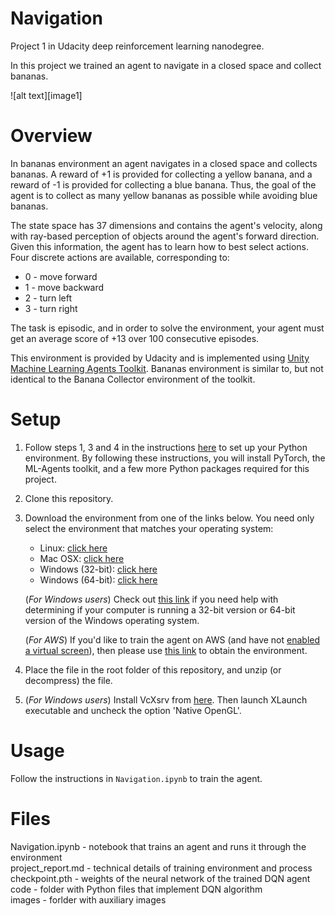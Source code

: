 # Navigation

Project 1 in Udacity deep reinforcement learning nanodegree.

In this project we trained an agent to navigate in a closed space and collect bananas. 

![alt text][image1]

# Overview

In bananas environment an agent navigates in a closed space and collects bananas. A reward of +1 is provided for collecting a yellow banana, and a reward of -1 is provided for collecting a blue banana. Thus, the goal of the agent is to collect as many yellow bananas as possible while avoiding blue bananas.

The state space has 37 dimensions and contains the agent's velocity, along with ray-based perception of objects around the agent's forward direction. Given this information, the agent has to learn how to best select actions. Four discrete actions are available, corresponding to:

* 0 - move forward
* 1 - move backward
* 2 - turn left
* 3 - turn right

The task is episodic, and in order to solve the environment, your agent must get an average score of +13 over 100 consecutive episodes.

This environment is provided by Udacity and is implemented using 
[Unity Machine Learning Agents Toolkit](https://github.com/Unity-Technologies/ml-agents). Bananas environment is similar to, but not identical to the Banana Collector environment of the toolkit. 

# Setup 

1. Follow steps 1, 3 and 4 in the instructions [here](https://github.com/udacity/deep-reinforcement-learning#dependencies) to set up your Python environment. By following these instructions, you will install PyTorch, the ML-Agents toolkit, and a few more Python packages required for this project.

2. Clone this repository.

3. Download the environment from one of the links below.  You need only select the environment that matches your operating system:
    - Linux: [click here](https://s3-us-west-1.amazonaws.com/udacity-drlnd/P1/Banana/Banana_Linux.zip)
    - Mac OSX: [click here](https://s3-us-west-1.amazonaws.com/udacity-drlnd/P1/Banana/Banana.app.zip)
    - Windows (32-bit): [click here](https://s3-us-west-1.amazonaws.com/udacity-drlnd/P1/Banana/Banana_Windows_x86.zip)
    - Windows (64-bit): [click here](https://s3-us-west-1.amazonaws.com/udacity-drlnd/P1/Banana/Banana_Windows_x86_64.zip)
    
    (_For Windows users_) Check out [this link](https://support.microsoft.com/en-us/help/827218/how-to-determine-whether-a-computer-is-running-a-32-bit-version-or-64) if you need help with determining if your computer is running a 32-bit version or 64-bit version of the Windows operating system.

    (_For AWS_) If you'd like to train the agent on AWS (and have not [enabled a virtual screen](https://github.com/Unity-Technologies/ml-agents/blob/master/docs/Training-on-Amazon-Web-Service.md)), then please use [this link](https://s3-us-west-1.amazonaws.com/udacity-drlnd/P1/Banana/Banana_Linux_NoVis.zip) to obtain the environment.

4. Place the file in the root folder of this repository, and unzip (or decompress) the file. 

5. (_For Windows users_)  Install VcXsrv from [here](https://sourceforge.net/projects/vcxsrv/). Then launch XLaunch executable and uncheck the option 'Native OpenGL'. 

# Usage   
Follow the instructions in `Navigation.ipynb` to train the agent.

# Files

Navigation.ipynb - notebook that trains an agent and runs it through the environment  
project_report.md - technical details of training environment and process  
checkpoint.pth - weights of the neural network of the trained DQN agent  
code - folder with Python files that implement DQN algorithm  
images - forlder with auxiliary images

